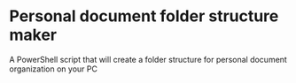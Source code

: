 # Personal document folder structure maker
A PowerShell script that will create a folder structure for personal document organization on your PC
